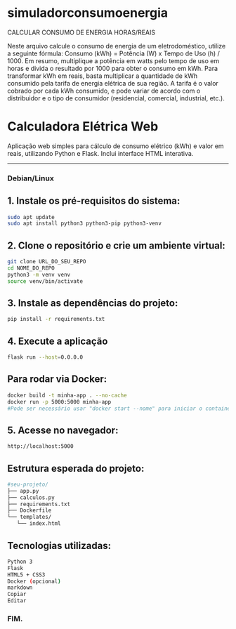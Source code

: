 # simuladorconsumoenergia
CALCULAR CONSUMO DE ENERGIA HORAS/REAIS

Neste arquivo calcule o consumo de energia de um eletrodoméstico, utilize a seguinte fórmula: Consumo (kWh) = Potência (W) x Tempo de Uso (h) / 1000. Em resumo, multiplique a potência em watts pelo tempo de uso em horas e divida o resultado por 1000 para obter o consumo em kWh. Para transformar kWh em reais, basta multiplicar a quantidade de kWh consumido pela tarifa de energia elétrica de sua região. A tarifa é o valor cobrado por cada kWh consumido, e pode variar de acordo com o distribuidor e o tipo de consumidor (residencial, comercial, industrial, etc.).


# Calculadora Elétrica Web

Aplicação web simples para cálculo de consumo elétrico (kWh) e valor em reais, utilizando Python e Flask. Inclui interface HTML interativa.

---

### Debian/Linux

## 1. Instale os pré-requisitos do sistema:

```bash
sudo apt update
sudo apt install python3 python3-pip python3-venv
```
## 2. Clone o repositório e crie um ambiente virtual:
```bash
git clone URL_DO_SEU_REPO
cd NOME_DO_REPO
python3 -m venv venv
source venv/bin/activate
```
## 3. Instale as dependências do projeto:
```bash
pip install -r requirements.txt
```
## 4. Execute a aplicação
```bash
flask run --host=0.0.0.0
```
## Para rodar via Docker:
```bash
docker build -t minha-app . --no-cache
docker run -p 5000:5000 minha-app
#Pode ser necessário usar "docker start --nome" para iniciar o container.
```
## 5. Acesse no navegador:
```bash
http://localhost:5000
```
## Estrutura esperada do projeto:
```bash
#seu-projeto/
├── app.py
├── calculos.py
├── requirements.txt
├── Dockerfile
└── templates/
   └── index.html
```
## Tecnologias utilizadas:
```bash
Python 3
Flask
HTML5 + CSS3
Docker (opcional)
markdown
Copiar
Editar
```

### FIM.
